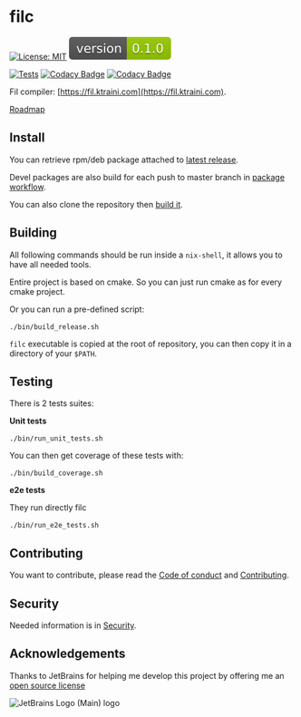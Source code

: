 # filc

[![License: MIT](https://img.shields.io/badge/License-MIT-yellow.svg)](https://opensource.org/licenses/MIT)
![Version](version.svg)

[![Tests](https://github.com/Fil-Language/filc/actions/workflows/tests.yml/badge.svg)](https://github.com/Fil-Language/filc/actions/workflows/tests.yml)
[![Codacy Badge](https://app.codacy.com/project/badge/Grade/6e3d7ce34c884e0abb9769896667b3e7)](https://app.codacy.com/gh/Fil-Language/filc/dashboard?utm_source=gh&utm_medium=referral&utm_content=&utm_campaign=Badge_grade)
[![Codacy Badge](https://app.codacy.com/project/badge/Coverage/6e3d7ce34c884e0abb9769896667b3e7)](https://app.codacy.com/gh/Fil-Language/filc/dashboard?utm_source=gh&utm_medium=referral&utm_content=&utm_campaign=Badge_coverage)

Fil compiler: [https://fil.ktraini.com](https://fil.ktraini.com).

[Roadmap](roadmap.md)

## Install

You can retrieve rpm/deb package attached to [latest release](https://github.com/fil-language/filc/releases/latest).

Devel packages are also build for each push to master branch in [package workflow](https://github.com/Fil-Language/filc/actions/workflows/package.yml?query=branch%3Amaster).

You can also clone the repository then [build it](#building).

## Building

All following commands should be run inside a `nix-shell`, it allows you to have all needed tools.

Entire project is based on cmake. So you can just run cmake as for every cmake project.

Or you can run a pre-defined script:

```shell
./bin/build_release.sh
```

`filc` executable is copied at the root of repository, you can then copy it in a directory of your `$PATH`.

## Testing

There is 2 tests suites:

**Unit tests**

```shell
./bin/run_unit_tests.sh
```

You can then get coverage of these tests with:

```shell
./bin/build_coverage.sh
```

**e2e tests**

They run directly filc

```shell
./bin/run_e2e_tests.sh
```

## Contributing

You want to contribute, please read the [Code of conduct](CODE_OF_CONDUCT.md) and [Contributing](CONTRIBUTING.md).

## Security

Needed information is in [Security](SECURITY.md).

## Acknowledgements

Thanks to JetBrains for helping me develop this project by offering me
an [open source license](https://jb.gg/OpenSourceSupport)

![JetBrains Logo (Main) logo](https://resources.jetbrains.com/storage/products/company/brand/logos/jb_beam.svg)
